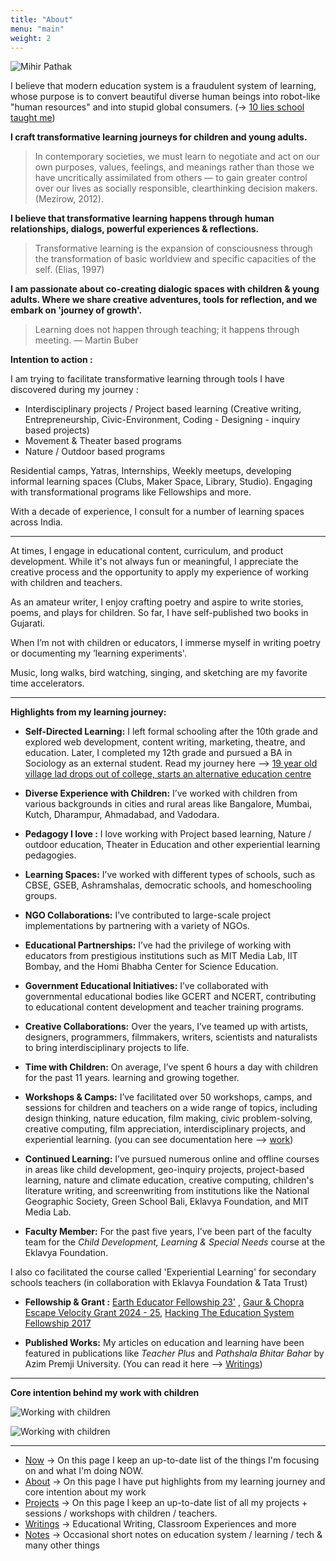 ```yaml
---
title: "About"
menu: "main"
weight: 2
---
```


![Mihir Pathak](/mp-about.png)


I believe that modern education system is a fraudulent system of learning, whose purpose is to convert beautiful diverse human beings into robot-like "human resources" and into stupid global consumers. (&rarr; [10 lies school taught me](https://shikshantar.org/articles/10-lies-my-school-taught-me))

**I craft transformative learning journeys for children and young adults.**

> In contemporary societies, we must learn to negotiate and act on our own purposes, values, feelings, and meanings rather than those we have uncritically assimilated from others — to gain greater control over our lives as socially responsible, clearthinking decision makers.(Mezirow, 2012).

**I believe that transformative learning happens through human relationships, dialogs, powerful experiences & reflections.**

> Transformative learning is the expansion of consciousness through the transformation of basic worldview and specific capacities of the self. (Elias, 1997)

**I am passionate about co-creating dialogic spaces with children & young adults. 
Where we share creative adventures, tools for reflection, and we embark on 'journey of growth'.**

> Learning does not happen through teaching; it happens through meeting. — Martin Buber

**Intention to action :**

I am trying to facilitate transformative learning through tools I have discovered during my journey :

- Interdisciplinary projects / Project based learning (Creative writing, Entrepreneurship, Civic-Environment, Coding - Designing - inquiry based projects)
- Movement & Theater based programs
- Nature / Outdoor based programs

Residential camps, Yatras, Internships, Weekly meetups, developing informal learning spaces (Clubs, Maker Space, Library, Studio).
Engaging with transformational programs like Fellowships and more.

With a decade of experience, I consult for a number of learning spaces across India.

----------

At times, I engage in educational content, curriculum, and product development. While it's not always fun or meaningful, I appreciate the creative process and the opportunity to apply my experience of working with children and teachers.

As an amateur writer, I enjoy crafting poetry and aspire to write stories, poems, and plays for children. So far, I have self-published two books in Gujarati.

When I’m not with children or educators, I immerse myself in writing poetry or documenting my ’learning experiments'.

Music, long walks, bird watching, singing, and sketching are my favorite time accelerators.

----------

**Highlights from my learning journey:**

- **Self-Directed Learning:** I left formal schooling after the 10th grade and explored web development, content writing, marketing, theatre, and education. Later, I completed my 12th grade and pursued a BA in Sociology as an external student. Read my journey here --> [19 year old village lad drops out of college, starts an alternative education centre](https://yourstory.com/2015/04/learnlabs-mihir-pathak/amp)
 
- **Diverse Experience with Children:** I’ve worked with children from various backgrounds in cities and rural areas like Bangalore, Mumbai, Kutch, Dharampur, Ahmadabad, and Vadodara.

- **Pedagogy I love :** I love working with Project based learning, Nature / outdoor education, Theater in Education and other experiential learning pedagogies.

- **Learning Spaces:** I’ve worked with different types of schools, such as CBSE, GSEB, Ashramshalas, democratic schools, and homeschooling groups.

- **NGO Collaborations:** I’ve contributed to large-scale project implementations by partnering with a variety of NGOs.

- **Educational Partnerships:** I’ve had the privilege of working with educators from prestigious institutions such as MIT Media Lab, IIT Bombay, and the Homi Bhabha Center for Science Education.

- **Government Educational Initiatives:** I’ve collaborated with governmental educational bodies like GCERT and NCERT, contributing to educational content development and teacher training programs.

- **Creative Collaborations:** Over the years, I’ve teamed up with artists, designers, programmers, filmmakers, writers, scientists and naturalists to bring interdisciplinary projects to life.

- **Time with Children:** On average, I’ve spent 6 hours a day with children for the past 11 years. learning and growing together.

- **Workshops & Camps:** I’ve facilitated over 50 workshops, camps, and sessions for children and teachers on a wide range of topics, including design thinking, nature education, film making, civic problem-solving, creative computing, film appreciation, interdisciplinary projects, and experiential learning. (you can see documentation here --> [work](/work))

- **Continued Learning:** I’ve pursued numerous online and offline courses in areas like child development, geo-inquiry projects, project-based learning, nature and climate education, creative computing, children's literature writing, and screenwriting from institutions like the National Geographic Society, Green School Bali, Eklavya Foundation, and MIT Media Lab.

- **Faculty Member:** For the past five years, I’ve been part of the faculty team for the *Child Development, Learning & Special Needs* course at the Eklavya Foundation. 

I also co facilitated the course called 'Experiential Learning' for secondary schools teachers (in collaboration with Eklavya Foundation & Tata Trust)

- **Fellowship & Grant :** [Earth Educator Fellowship 23'](https://www.youcan.in/earth-edu) , [Gaur & Chopra Escape Velocity Grant 2024 - 25](https://invertedpassion.com/escape-velocity-grant/), [Hacking The Education System Fellowship 2017](https://shikshantar.org/initiatives/walkouts-network/emperor-has-no-clothes-hacking-education-system-fellowship)

- **Published Works:** My articles on education and learning have been featured in publications like *Teacher Plus* and *Pathshala Bhitar Bahar* by Azim Premji University. (You can read it here --> [Writings](/writings))

---



**Core intention behind my work with children**

![Working with children](/teacher.jpeg)

<img src="/teacher.jpeg" alt="Working with children">


-------

- [Now](/now) &rarr; On this page I keep an up-to-date list of the things I'm focusing on and what I'm doing NOW.
- [About](/about-me) &rarr; On this page I have put highlights from my learning journey and core intention about my work
- [Projects](/projects) &rarr; On this page I keep an up-to-date list of all my projects + sessions / workshops with children / teachers.
- [Writings](/writings) &rarr; Educational Writing, Classroom Experiences and more
- [Notes](https://learningwala.in/tags/public/) &rarr; Occasional short notes on education system / learning / tech & many other things 

